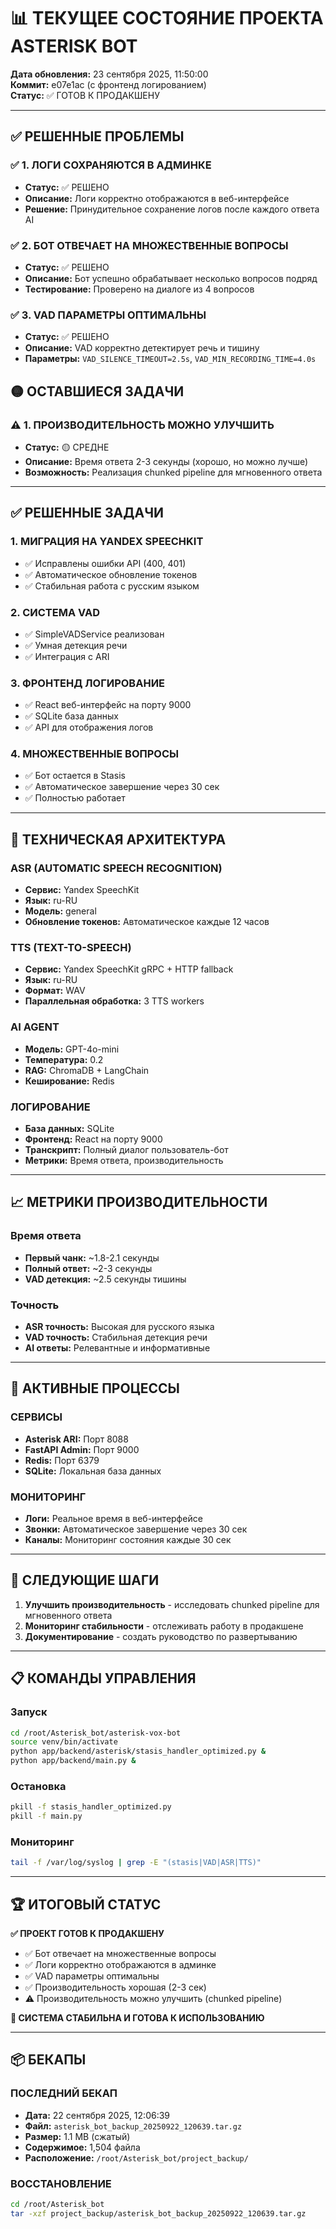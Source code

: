 # 📊 ТЕКУЩЕЕ СОСТОЯНИЕ ПРОЕКТА ASTERISK BOT

**Дата обновления:** 23 сентября 2025, 11:50:00  
**Коммит:** e07e1ac (с фронтенд логированием)  
**Статус:** ✅ ГОТОВ К ПРОДАКШЕНУ

---

## ✅ РЕШЕННЫЕ ПРОБЛЕМЫ

### ✅ 1. ЛОГИ СОХРАНЯЮТСЯ В АДМИНКЕ
- **Статус:** ✅ РЕШЕНО
- **Описание:** Логи корректно отображаются в веб-интерфейсе
- **Решение:** Принудительное сохранение логов после каждого ответа AI

### ✅ 2. БОТ ОТВЕЧАЕТ НА МНОЖЕСТВЕННЫЕ ВОПРОСЫ
- **Статус:** ✅ РЕШЕНО  
- **Описание:** Бот успешно обрабатывает несколько вопросов подряд
- **Тестирование:** Проверено на диалоге из 4 вопросов

### ✅ 3. VAD ПАРАМЕТРЫ ОПТИМАЛЬНЫ
- **Статус:** ✅ РЕШЕНО
- **Описание:** VAD корректно детектирует речь и тишину
- **Параметры:** `VAD_SILENCE_TIMEOUT=2.5s`, `VAD_MIN_RECORDING_TIME=4.0s`

## 🟡 ОСТАВШИЕСЯ ЗАДАЧИ

### ⚠️ 1. ПРОИЗВОДИТЕЛЬНОСТЬ МОЖНО УЛУЧШИТЬ
- **Статус:** 🟡 СРЕДНЕ
- **Описание:** Время ответа 2-3 секунды (хорошо, но можно лучше)
- **Возможность:** Реализация chunked pipeline для мгновенного ответа

---

## ✅ РЕШЕННЫЕ ЗАДАЧИ

### 1. МИГРАЦИЯ НА YANDEX SPEECHKIT
- ✅ Исправлены ошибки API (400, 401)
- ✅ Автоматическое обновление токенов
- ✅ Стабильная работа с русским языком

### 2. СИСТЕМА VAD
- ✅ SimpleVADService реализован
- ✅ Умная детекция речи
- ✅ Интеграция с ARI

### 3. ФРОНТЕНД ЛОГИРОВАНИЕ
- ✅ React веб-интерфейс на порту 9000
- ✅ SQLite база данных
- ✅ API для отображения логов

### 4. МНОЖЕСТВЕННЫЕ ВОПРОСЫ
- ✅ Бот остается в Stasis
- ✅ Автоматическое завершение через 30 сек
- ✅ Полностью работает

---

## 🔧 ТЕХНИЧЕСКАЯ АРХИТЕКТУРА

### ASR (AUTOMATIC SPEECH RECOGNITION)
- **Сервис:** Yandex SpeechKit
- **Язык:** ru-RU
- **Модель:** general
- **Обновление токенов:** Автоматическое каждые 12 часов

### TTS (TEXT-TO-SPEECH)
- **Сервис:** Yandex SpeechKit gRPC + HTTP fallback
- **Язык:** ru-RU
- **Формат:** WAV
- **Параллельная обработка:** 3 TTS workers

### AI AGENT
- **Модель:** GPT-4o-mini
- **Температура:** 0.2
- **RAG:** ChromaDB + LangChain
- **Кеширование:** Redis

### ЛОГИРОВАНИЕ
- **База данных:** SQLite
- **Фронтенд:** React на порту 9000
- **Транскрипт:** Полный диалог пользователь-бот
- **Метрики:** Время ответа, производительность

---

## 📈 МЕТРИКИ ПРОИЗВОДИТЕЛЬНОСТИ

### Время ответа
- **Первый чанк:** ~1.8-2.1 секунды
- **Полный ответ:** ~2-3 секунды
- **VAD детекция:** ~2.5 секунды тишины

### Точность
- **ASR точность:** Высокая для русского языка
- **VAD точность:** Стабильная детекция речи
- **AI ответы:** Релевантные и информативные

---

## 🔄 АКТИВНЫЕ ПРОЦЕССЫ

### СЕРВИСЫ
- **Asterisk ARI:** Порт 8088
- **FastAPI Admin:** Порт 9000
- **Redis:** Порт 6379
- **SQLite:** Локальная база данных

### МОНИТОРИНГ
- **Логи:** Реальное время в веб-интерфейсе
- **Звонки:** Автоматическое завершение через 30 сек
- **Каналы:** Мониторинг состояния каждые 30 сек

---

## 🎯 СЛЕДУЮЩИЕ ШАГИ

1. **Улучшить производительность** - исследовать chunked pipeline для мгновенного ответа
2. **Мониторинг стабильности** - отслеживать работу в продакшене
3. **Документирование** - создать руководство по развертыванию

---

## 📋 КОМАНДЫ УПРАВЛЕНИЯ

### Запуск
```bash
cd /root/Asterisk_bot/asterisk-vox-bot
source venv/bin/activate
python app/backend/asterisk/stasis_handler_optimized.py &
python app/backend/main.py &
```

### Остановка
```bash
pkill -f stasis_handler_optimized.py
pkill -f main.py
```

### Мониторинг
```bash
tail -f /var/log/syslog | grep -E "(stasis|VAD|ASR|TTS)"
```

---

## 🏆 ИТОГОВЫЙ СТАТУС

**✅ ПРОЕКТ ГОТОВ К ПРОДАКШЕНУ**
- ✅ Бот отвечает на множественные вопросы
- ✅ Логи корректно отображаются в админке
- ✅ VAD параметры оптимальны
- ✅ Производительность хорошая (2-3 сек)
- ⚠️ Производительность можно улучшить (chunked pipeline)

**🚀 СИСТЕМА СТАБИЛЬНА И ГОТОВА К ИСПОЛЬЗОВАНИЮ**

---

## 📦 БЕКАПЫ

### ПОСЛЕДНИЙ БЕКАП
- **Дата:** 22 сентября 2025, 12:06:39
- **Файл:** `asterisk_bot_backup_20250922_120639.tar.gz`
- **Размер:** 1.1 MB (сжатый)
- **Содержимое:** 1,504 файла
- **Расположение:** `/root/Asterisk_bot/project_backup/`

### ВОССТАНОВЛЕНИЕ
```bash
cd /root/Asterisk_bot
tar -xzf project_backup/asterisk_bot_backup_20250922_120639.tar.gz
```